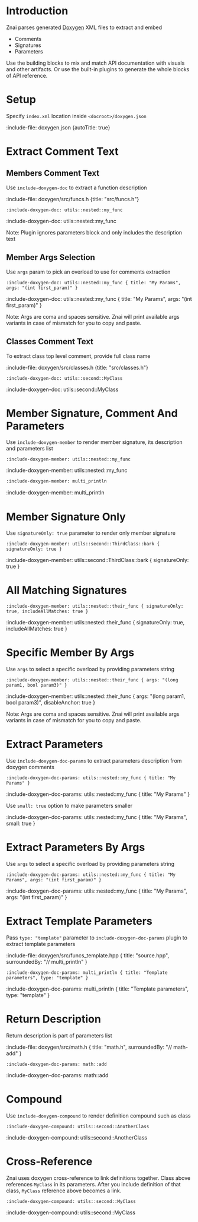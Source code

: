# Introduction

Znai parses generated [Doxygen](https://www.doxygen.nl/index.html) XML files to extract and embed
* Comments
* Signatures 
* Parameters

Use the building blocks to mix and match API documentation with visuals and other artifacts.
Or use the built-in plugins to generate the whole blocks of API reference.

# Setup

Specify `index.xml` location inside `<docroot>/doxygen.json`

:include-file: doxygen.json {autoTitle: true}

# Extract Comment Text

## Members Comment Text

Use `include-doxygen-doc` to extract a function description

:include-file: doxygen/src/funcs.h {title: "src/funcs.h"}

    :include-doxygen-doc: utils::nested::my_func

:include-doxygen-doc: utils::nested::my_func

Note: Plugin ignores parameters block and only includes the description text

## Member Args Selection 

Use `args` param to pick an overload to use for comments extraction

    :include-doxygen-doc: utils::nested::my_func { title: "My Params", args: "(int first_param)" }

:include-doxygen-doc: utils::nested::my_func { title: "My Params", args: "(int first_param)" }

Note: Args are coma and spaces sensitive. Znai will print available args variants in case of mismatch for you to
copy and paste.

## Classes Comment Text

To extract class top level comment, provide full class name

:include-file: doxygen/src/classes.h {title: "src/classes.h"}

    :include-doxygen-doc: utils::second::MyClass

:include-doxygen-doc: utils::second::MyClass

# Member Signature, Comment And Parameters

Use `include-doxygen-member` to render member signature, its description and parameters list

    :include-doxygen-member: utils::nested::my_func

:include-doxygen-member: utils::nested::my_func 

```markdown {title: "template example"}
:include-doxygen-member: multi_println
```

:include-doxygen-member: multi_println

# Member Signature Only

Use `signatureOnly: true` parameter to render only member signature

    :include-doxygen-member: utils::second::ThirdClass::bark { signatureOnly: true }

:include-doxygen-member: utils::second::ThirdClass::bark { signatureOnly: true }

# All Matching Signatures

    :include-doxygen-member: utils::nested::their_func { signatureOnly: true, includeAllMatches: true }

:include-doxygen-member: utils::nested::their_func { signatureOnly: true, includeAllMatches: true }


# Specific Member By Args

Use `args` to select a specific overload by providing parameters string

    :include-doxygen-member: utils::nested::their_func { args: "(long param1, bool param3)" }

:include-doxygen-member: utils::nested::their_func { args: "(long param1, bool param3)", disableAnchor: true }

Note: Args are coma and spaces sensitive. Znai will print available args variants in case of mismatch for you to 
copy and paste.

# Extract Parameters

Use `include-doxygen-doc-params` to extract parameters description from doxygen comments

    :include-doxygen-doc-params: utils::nested::my_func { title: "My Params" }

:include-doxygen-doc-params: utils::nested::my_func { title: "My Params" }

Use `small: true` option to make parameters smaller 

:include-doxygen-doc-params: utils::nested::my_func { title: "My Params", small: true }

# Extract Parameters By Args 

Use `args` to select a specific overload by providing parameters string

    :include-doxygen-doc-params: utils::nested::my_func { title: "My Params", args: "(int first_param)" }

:include-doxygen-doc-params: utils::nested::my_func { title: "My Params", args: "(int first_param)" }

# Extract Template Parameters

Pass `type: "template"` parameter to `include-doxygen-doc-params` plugin to extract template parameters

:include-file: doxygen/src/funcs_template.hpp { title: "source.hpp", surroundedBy: "// multi_println" }

    :include-doxygen-doc-params: multi_println { title: "Template parameters", type: "template" }

:include-doxygen-doc-params: multi_println { title: "Template parameters", type: "template" }

# Return Description

Return description is part of parameters list

:include-file: doxygen/src/math.h { title: "math.h", surroundedBy: "// math-add" }

    :include-doxygen-doc-params: math::add

:include-doxygen-doc-params: math::add

# Compound

Use `include-doxygen-compound` to render definition compound such as class 

    :include-doxygen-compound: utils::second::AnotherClass

:include-doxygen-compound: utils::second::AnotherClass 


# Cross-Reference

Znai uses doxygen cross-reference to link definitions together. 
Class above references `MyClass` in its parameters. After you include definition of that class,
`MyClass` reference above becomes a link.

    :include-doxygen-compound: utils::second::MyClass

:include-doxygen-compound: utils::second::MyClass 
